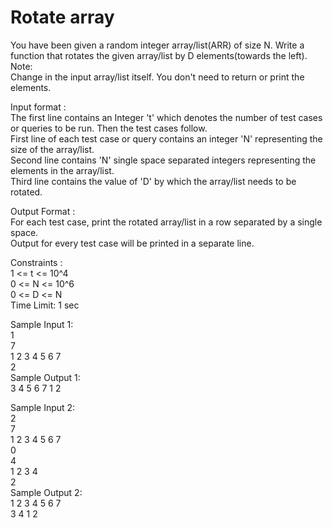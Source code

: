 # Rotate array




You have been given a random integer array/list(ARR) of size N. Write a function that rotates the given array/list by D elements(towards the left).       
 Note:          
Change in the input array/list itself. You don't need to return or print the elements.        

Input format :           
The first line contains an Integer 't' which denotes the number of test cases or queries to be run. Then the test cases follow.          
First line of each test case or query contains an integer 'N' representing the size of the array/list.            
Second line contains 'N' single space separated integers representing the elements in the array/list.            
Third line contains the value of 'D' by which the array/list needs to be rotated.          

Output Format :          
For each test case, print the rotated array/list in a row separated by a single space.            
Output for every test case will be printed in a separate line.           

Constraints :       
1 <= t <= 10^4       
0 <= N <= 10^6        
0 <= D <= N       
Time Limit: 1 sec          

Sample Input 1:        
1    
7    
1 2 3 4 5 6 7         
2      
Sample Output 1:      
3 4 5 6 7 1 2          

Sample Input 2:     
2          
7             
1 2 3 4 5 6 7         
0         
4         
1 2 3 4           
2                  
Sample Output 2:        
1 2 3 4 5 6 7           
3 4 1 2                 
